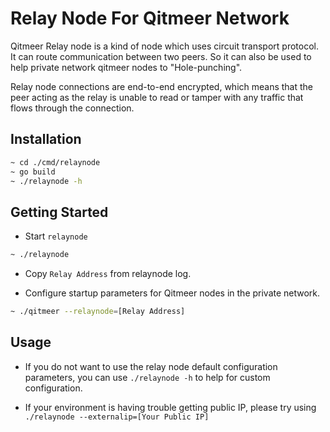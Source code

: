 # Relay Node For Qitmeer Network

Qitmeer Relay node is a kind of node which uses circuit transport protocol. 
It can route communication between two peers. So it can also be used to help 
private network qitmeer nodes to "Hole-punching".


Relay node connections are end-to-end encrypted, which means that the peer acting as the relay is unable to read or tamper with any traffic that flows through the connection.


## Installation
```bash
~ cd ./cmd/relaynode
~ go build
~ ./relaynode -h
```
## Getting Started

* Start `relaynode`
```bash
~ ./relaynode
```

* Copy `Relay Address` from relaynode log.

* Configure startup parameters for Qitmeer nodes in the private network.
```bash
~ ./qitmeer --relaynode=[Relay Address]
```

## Usage

* If you do not want to use the relay node default configuration parameters, you can use `./relaynode -h` to help for custom configuration.

* If your environment is having trouble getting public IP, please try using `./relaynode --externalip=[Your Public IP]`